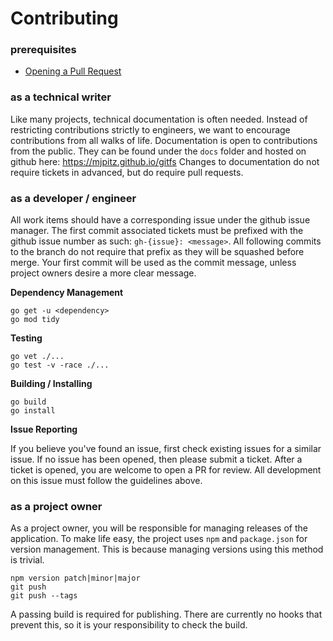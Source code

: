 Contributing
===

### prerequisites

* [Opening a Pull Request](https://help.github.com/articles/about-pull-requests/)

### as a technical writer

Like many projects, technical documentation is often needed.
Instead of restricting contributions strictly to engineers, we want to encourage contributions from all walks of life.
Documentation is open to contributions from the public.
They can be found under the `docs` folder and hosted on github here: https://mjpitz.github.io/gitfs
Changes to documentation do not require tickets in advanced, but do require pull requests.

### as a developer / engineer

All work items should have a corresponding issue under the github issue manager.
The first commit associated tickets must be prefixed with the github issue number as such: `gh-{issue}: <message>`.
All following commits to the branch do not require that prefix as they will be squashed before merge.
Your first commit will be used as the commit message, unless project owners desire a more clear message.

**Dependency Management**

```
go get -u <dependency>
go mod tidy
```

**Testing**

```
go vet ./...
go test -v -race ./...
```

**Building / Installing**

```
go build
go install
```

**Issue Reporting**

If you believe you've found an issue, first check existing issues for a similar issue.
If no issue has been opened, then please submit a ticket.
After a ticket is opened, you are welcome to open a PR for review.
All development on this issue must follow the guidelines above.

### as a project owner

As a project owner, you will be responsible for managing releases of the application.
To make life easy, the project uses `npm` and `package.json` for version management.
This is because managing versions using this method is trivial.

```
npm version patch|minor|major
git push
git push --tags
```

A passing build is required for publishing.
There are currently no hooks that prevent this, so it is your responsibility to check the build. 
